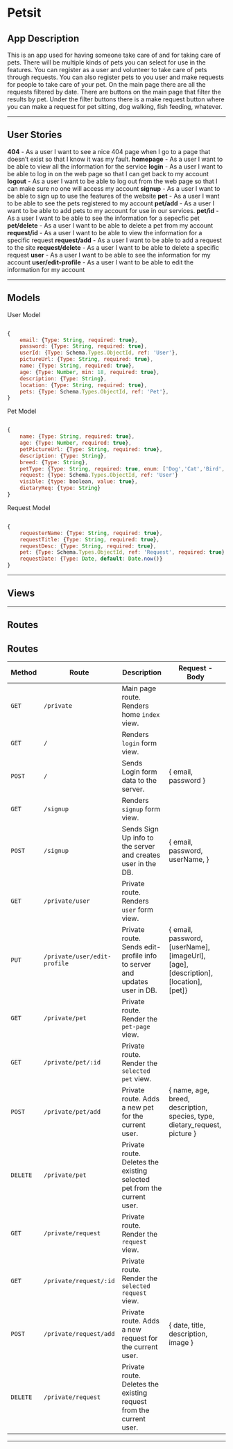 # Petsit

## App Description
This is an app used for having someone take care of and for taking care of pets. There will be multiple kinds of pets you can select for use in the features. You can register as a user and volunteer to take care of pets through requests. You can also register pets to you user and make requests for people to take care of your pet. On the main page there are all the requests filtered by date. There are buttons on the main page that filter the results by pet. Under the filter buttons there is a make request button where you can make a request for pet sitting, dog walking, fish feeding, whatever. 

---

## User Stories

**404** - As a user I want to see a nice 404 page when I go to a page that doesn’t exist so that I know it was my fault.
**homepage** - As a user I want to be able to view all the information for the service 
**login** - As a user I want to be able to log in on the web page so that I can get back to my account
**logout** - As a user I want to be able to log out from the web page so that I can make sure no one will access my account
**signup** - As a user I want to be able to sign up to use the features of the website
**pet** - As a user I want to be able to see the pets registered to my account
**pet/add** - As a user I want to be able to add pets to my account for use in our services.
**pet/id** - As a user I want to be able to see the information for a sepecfic pet 
**pet/delete** - As a user I want to be able to delete a pet from my account
**request/id** - As a user I want to be able to view the information for a specific request
**request/add** - As a user I want to be able to add a request to the site
**request/delete** - As a user I want to be able to delete a specific request
**user** - As a user I want to be able to see the information for my account 
**user/edit-profile** - As a user I want to be able to edit the information for my account 

---

## Models 

User Model 

```javascript

{
    email: {Type: String, required: true},
    password: {Type: String, required: true},
    userId: {Type: Schema.Types.ObjectId, ref: 'User'},
    pictureUrl: {Type: String, required: true},
    name: {Type: String, required: true},
    age: {Type: Number, min: 18, required: true},
    description: {Type: String},
    location: {Type: String, required: true},
    pets: {Type: Schema.Types.ObjectId, ref: 'Pet'},
}

```

Pet Model

```javascript

{
    name: {Type: String, required: true},
    age: {Type: Number, required: true},
    petPictureUrl: {Type: String, required: true},
    description: {Type: String},
    breed: {Type: String},
    petType: {Type: String, required: true, enum: ['Dog','Cat','Bird','Fish','Rabbit','Reptile']},
    request: {Type: Schema.Types.ObjectId, ref: 'User'}
    visible: {type: boolean, value: true},
    dietaryReq: {type: String}
}

```

Request Model 

```javascript

{
    requesterName: {Type: String, required: true},
    requestTitle: {Type: String, required: true},
    requestDesc: {Type: String, required: true},
    pet: {Type: Schema.Types.ObjectId, ref: 'Request', required: true}
    requestDate: {Type: Date, default: Date.now()}
}

```

---

## Views

---

## Routes 

## Routes 

| **Method** | **Route**                          | **Description**                                              | Request  - Body                                          |
| ---------- | ---------------------------------- | ------------------------------------------------------------ | -------------------------------------------------------- |
| `GET`      | `/private`                                | Main page route.  Renders home `index` view.                 |                                                          |
| `GET`      | `/`                           | Renders `login` form view.                                   |                                                          |
| `POST`     | `/`                           | Sends Login form data to the server.                         | { email, password }                                      |
| `GET`      | `/signup`                          | Renders `signup` form view.                                  |                                                          |
| `POST`     | `/signup`                          | Sends Sign Up info to the server and creates user in the DB. | {  email, password, userName,  }                                    |
| `GET`      | `/private/user`            | Private route. Renders `user` form view.             |                                                          |
| `PUT`      | `/private/user/edit-profile`            | Private route. Sends edit-profile info to server and updates user in DB. | { email, password, [userName], [imageUrl], [age], [description], [location], [pet]} |
| `GET`      | `/private/pet`               | Private route. Render the `pet-page` view.                  |                                                          |
| `GET`      | `/private/pet/:id`               | Private route. Render the `selected pet` view.                  |                                                          |
| `POST`     | `/private/pet/add`              | Private route. Adds a new pet for the current user.     | { name, age, breed, description, species, type, dietary_request, picture }                                 |
| `DELETE`   | `/private/pet` | Private route. Deletes the existing selected pet from the current user. |                                                          |
| `GET`      | `/private/request`               | Private route. Render the `request` view.                  |                                                          |
| `GET`      | `/private/request/:id`               | Private route. Render the `selected request` view.                  |                                                          |
| `POST`     | `/private/request/add`              | Private route. Adds a new request for the current user.     | { date, title, description, image }                                 |
| `DELETE`   | `/private/request` | Private route. Deletes the existing request from the current user. |                                                          |


---
